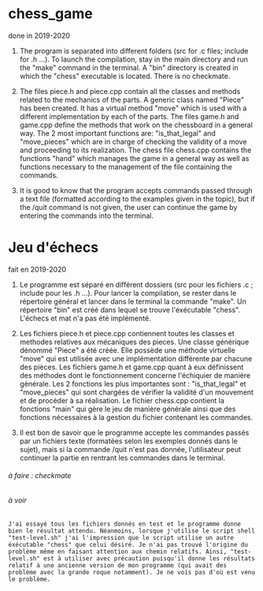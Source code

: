 # chess_game

done in 2019-2020

1.	The program is separated into different folders (src for .c files; include for .h ...). To launch the compilation, stay in the main directory and run the "make" command in the terminal. A "bin" directory is created in which the "chess" executable is located. There is no checkmate.


2. 	The files piece.h and piece.cpp contain all the classes and methods related to the mechanics of the parts. A generic class named "Piece" has been created. It has a virtual method "move" which is used with a different implementation by each of the parts.
	 The files game.h and game.cpp define the methods that work on the chessboard in a general way. The 2 most important functions are: "is_that_legal" and "move_pieces" which are in charge of checking the validity of a move and proceeding to its realization.
	The chess file chess.cpp contains the functions "hand" which manages the game in a general way as well as functions necessary to the management of the file containing the commands.


3.	It is good to know that the program accepts commands passed through a text file (formatted according to the examples given in the topic), but if the /quit command is not given, the user can continue the game by entering the commands into the terminal.




# Jeu d'échecs

fait en 2019-2020

1.	Le programme est séparé en différent dossiers (src pour les fichiers .c ; include pour les .h ...). Pour lancer la compilation, se rester dans le répertoire général et lancer dans le terminal la commande "make". Un répertoire "bin" est créé dans lequel se trouve l'éxécutable "chess". L'échecs et mat n'a pas été implémenté.

2. 	Les fichiers piece.h et piece.cpp contiennent toutes les classes et methodes relatives aux mécaniques des pieces. Une classe générique dénommé "Piece" a été créée. Elle possède une méthode virtuelle "move" qui est utilisée avec une implémentation différente par chacune des pièces.
	 Les fichiers game.h et game.cpp quant à eux définissent des méthodes dont le fonctionnement concerne l'échiquier de manière générale. Les 2 fonctions les plus importantes sont : "is_that_legal" et "move_pieces" qui sont chargées de vérifier la validité d'un mouvement et de procéder à sa réalisation.
	Le fichier chess.cpp contient la fonctions "main" qui gère le jeu de manière générale ainsi que des fonctions nécessaires à la gestion du fichier contenant les commandes.

3.	Il est bon de savoir que le programme accepte les commandes passés par un fichiers texte (formatées selon les exemples donnés dans le sujet), mais si la commande /quit n'est pas donnée, l'utilisateur peut continuer la partie en rentrant les commandes dans le terminal.




###### à faire : checkmate

###### à voir
	J'ai essayé tous les fichiers donnés en test et le programme donne bien le résultat attendu. Néanmoins, lorsque j'utilise le script shell "test-level.sh" j'ai l'impression que le script utilise un autre éxécutable "chess" que celui désiré. Je n'ai pas trouvé l'origine du problème même en faisant attention aux chemin relatifs. Ainsi, "test-level.sh" est à utiliser avec précaution puisqu'il donne les résultats relatif à une ancienne version de mon programme (qui avait des problème avec la grande roque notamment). Je ne vois pas d'où est venu le problème.
